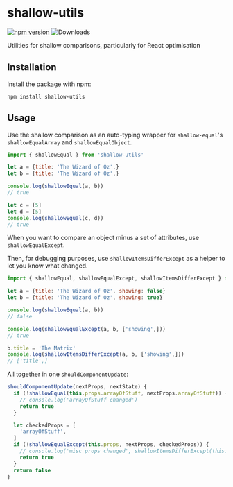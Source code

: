 # shallow-utils

[![npm version](https://badge.fury.io/js/shallow-utils.svg)](http://badge.fury.io/js/shallow-utils)
![Downloads](http://img.shields.io/npm/dm/shallow-utils.svg?style=flat)

Utilities for shallow comparisons, particularly for React optimisation

## Installation

Install the package with npm:

```
npm install shallow-utils
```

## Usage

Use the shallow comparison as an auto-typing wrapper for `shallow-equal`'s `shallowEqualArray`
and `shallowEqualObject`.

```javascript
import { shallowEqual } from 'shallow-utils'

let a = {title: 'The Wizard of Oz',}
let b = {title: 'The Wizard of Oz',}

console.log(shallowEqual(a, b))
// true

let c = [5]
let d = [5]
console.log(shallowEqual(c, d))
// true
```

When you want to compare an object minus a set of attributes, use `shallowEqualExcept`.

Then, for debugging purposes, use `shallowItemsDifferExcept` as a helper to let you know what
changed.

```javascript
import { shallowEqual, shallowEqualExcept, shallowItemsDifferExcept } from 'shallow-utils'

let a = {title: 'The Wizard of Oz', showing: false}
let b = {title: 'The Wizard of Oz', showing: true}

console.log(shallowEqual(a, b))
// false

console.log(shallowEqualExcept(a, b, ['showing',]))
// true

b.title = 'The Matrix'
console.log(shallowItemsDifferExcept(a, b, ['showing',]))
// ['title',]
```

All together in one `shouldComponentUpdate`:

```javascript
shouldComponentUpdate(nextProps, nextState) {
  if (!shallowEqual(this.props.arrayOfStuff, nextProps.arrayOfStuff)) {
    // console.log('arrayOfStuff changed')
    return true
  }

  let checkedProps = [
    'arrayOfStuff',
  ]
  if (!shallowEqualExcept(this.props, nextProps, checkedProps)) {
    // console.log('misc props changed', shallowItemsDifferExcept(this.props, nextProps, checkedProps))
    return true
  }
  return false
}
```
